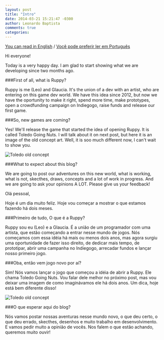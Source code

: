 ```yaml
---
layout: post
title: "Intro"
date: 2014-03-21 15:21:47 -0300
author: Leonardo Baptista
comments: true
categories:
---
```


<a href="#en" class="english-button">You can read in English</a>
/
<a href="#pt" class="portuguese-button">Você pode preferir ler em Português</a>

<div class="english" markdown="1">
Hi everyone!

Today is a very happy day. I am glad to start showing what we are developing
since two months ago.

###First of all, what is Ruppy?

Ruppy is me (Leo) and Glaucia. It's the union of a dev with an artist, who are
entering on this game dev world. We have this idea since 2012, but now we have
the oportunity to make it right, spend more time, make prototypes, open a
crowdfunding campaign on Indiegogo, raise funds and release our first game.

###So, new games are coming?

Yes! We'll release the game that started the idea of ​​opening Ruppy. It is called
Toledo Going Nuts. I will talk about it on next post, but here it is an image
of the old concept art. Well, it is soo much different now, I can't wait to show
you.

![Toledo old concept](/assets/posts/toledo-old-concept.jpg)

###What to expect about this blog?

We are going to post our adventures on this new world, what is working, what is
not, skecthes, draws, concepts and a lot of work in progress. And we are going
to ask your opinions A LOT. Please give us your feedback!
</div>

<div class="portuguese" markdown="1">
Olá pessoal,

Hoje é um dia muito feliz. Hoje vou começar a mostrar o que estamos fazendo há
dois meses.

###Primeiro de tudo, O que é a Ruppy?

Ruppy sou eu (Leo) e a Glaucia. É a união de um programador com uma artista, que
estão começando a entrar nesse mundo de jogos. Nós começamos com essa idéia há
mais ou menos dois anos, mas agora surgiu uma oportunidade de fazer isso
direito, de dedicar mais tempo, de prototipar, abrir uma campanha no Indiegogo,
arrecadar fundos e lançar nosso primeiro jogo.

###Oba, então vem jogo novo por aí?

Sim! Nós vamos lançar o jogo que começou a idéia de abrir a Ruppy. Ele chama
Toledo Going Nuts. Vou falar dele melhor no próximo post, mas vou deixar uma
imagem de como imaginávamos ele há dois anos. Um dica, hoje está bem diferente
disso!

![Toledo old concept](/assets/posts/toledo-old-concept.jpg)

###O que esperar aqui do blog?

Nós vamos postar nossas aventuras nesse mundo novo, o que deu certo, o que deu
errado, skecthes, desenhos e muito trabalho em desenvolvimento. E vamos pedir
muito a opinião de vocês. Nos falem o que estão achando, queremos muito ouvir!
</div>